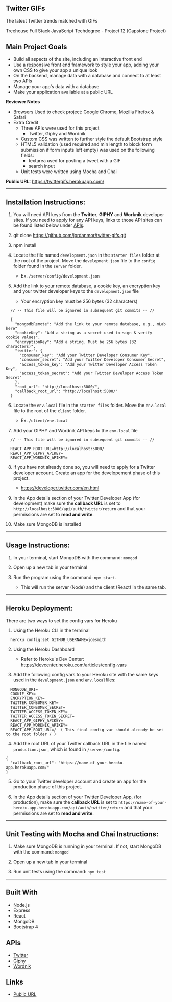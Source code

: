 ## Twitter GIFs

The latest Twitter trends matched with GIFs

Treehouse Full Stack JavaScript Techdegree - Project 12 (Capstone Project)

## Main Project Goals
- Build all aspects of the site, including an interactive front end
- Use a responsive front end framework to style your app, adding your own CSS to give your app a unique look
- On the backend, manage data with a database and connect to at least two APIs
- Manage your app's data with a database
- Make your application available at a public URL

**Reviewer Notes**
- Browsers Used to check project: Google Chrome, Mozilla Firefox & Safari
- Extra Credit
  - Three APIs were used for this project
    - Twitter, Giphy and Wordnik
  - Custom CSS was written to further style the default Bootstrap style
  - HTML5 validation (used required and min length to block form submission   if form inputs left empty) was used on the following fields:
    - textarea used for posting a tweet with a GIF
    - search input
  - Unit tests were written using Mocha and Chai

**Public URL:** https://twittergifs.herokuapp.com/

---
## Installation Instructions:
1. You will need API keys from the **Twitter**, **GIPHY** and **Worknik** developer sites. If you need to apply for any API keys, links to those API sites can be found listed below under [APIs](#APIs).

2. git clone https://github.com/jordanmor/twitter-gifs.git

3. npm install

4. Locate the file named `development.json` in the `starter files` folder at the root of the project. Move the `development.json` file to the `config` folder found in the `server` folder. 
    - Ex. `/server/config/development.json`

5. Add the link to your remote database, a cookie key, an encryption key and your twitter developer keys to the `development.json` file
    - Your encryption key must be 256 bytes (32 characters)
```
  // -- This file will be ignored in subsequent git commits -- //

  {
    "mongodbRemote": "Add the link to your remote database, e.g., mLab here"
    "cookieKey": "Add a string as a secret used to sign & verify cookie values",
    "encryptionKey": "Add a string. Must be 256 bytes (32 characters)",
    "twitter": {
      "consumer_key": "Add your Twitter Developer Consumer Key",
      "consumer_secret": "Add your Twitter Developer Consumer Secret",
      "access_token_key": "Add your Twitter Developer Access Token Key",
      "access_token_secret": "Add your Twitter Developer Access Token Secret"
    },
    "root_url": "http://localhost:3000/",
    "callback_root_url": "http://localhost:5000/"
  }
```
6. Locate the `env.local` file in the `starter files` folder. Move the `env.local` file to the root of the `client` folder.
    - Ex. `/client/env.local`

7. Add your GIPHY and Wordnik API keys to the `env.local` file

```
  // -- This file will be ignored in subsequent git commits -- //
  
  REACT_APP_ROOT_URL=http://localhost:5000/
  REACT_APP_GIPHY_APIKEY=
  REACT_APP_WORDNIK_APIKEY=
```
8. If you have not already done so, you will need to apply for a Twitter developer account. Create an app for the developement phase of this project.
    - https://developer.twitter.com/en.html

9. In the App details section of your Twitter Developer App (for development) make sure the **callback URL** is set to `http://localhost:5000/api/auth/twitter/return` and that your permissions are set to **read and write**.

10. Make sure MongoDB is installed

---

## Usage Instructions:
1. In your terminal, start MongoDB with the command: `mongod`

2. Open up a new tab in your terminal

3. Run the program using the command: `npm start`. 
    - This will run the server (Node) and the client (React) in the same tab.

---

## Heroku Deployment:

There are two ways to set the config vars for Heroku
  1. Using the Heroku CLI in the terminal
  ```
    heroku config:set GITHUB_USERNAME=joesmith
  ```
  2. Using the Heroku Dashboard
  
      - Refer to Heroku's Dev Center: https://devcenter.heroku.com/articles/config-vars

  3. Add the following config vars to your Heroku site with the same keys used in the `development.json` and `env.local`files:
   
```
  MONGODB_URI=
  COOKIE_KEY=
  ENCRYPTION_KEY=
  TWITTER_CONSUMER_KEY=
  TWITTER_CONSUMER_SECRET=
  TWITTER_ACCESS_TOKEN_KEY=
  TWITTER_ACCESS_TOKEN_SECRET=
  REACT_APP_GIPHY_APIKEY=
  REACT_APP_WORDNIK_APIKEY=
  REACT_APP_ROOT_URL=/  ( This final config var should already be set to the root folder / )
```
4. Add the root URL of your Twitter callback URL in the file named `production.json`, which is found in `/server/config`.
```
{
  "callback_root_url": "https://name-of-your-heroku-app.herokuapp.com/"
}
```
5. Go to your Twitter developer account and create an app for the production phase of this project.

6. In the App details section of your Twitter Developer App, (for production), make sure the **callback URL** is set to `https://name-of-your-heroku-app.herokuapp.com/api/auth/twitter/return` and that your permissions are set to **read and write**.
---

## Unit Testing with Mocha and Chai Instructions:
1. Make sure MongoDB is running in your terminal. If not, start MongoDB with the command: `mongod`

2. Open up a new tab in your terminal

3. Run unit tests using the command: `npm test`

--- 

## Built With
- Node.js
- Express
- React
- MongoDB
- Bootstrap 4

## APIs
- [Twitter](https://developer.twitter.com/content/developer-twitter/en.html)
- [Giphy](https://developers.giphy.com/)
- [Wordnik](https://developer.wordnik.com)

## Links
- [Public URL](https://twittergifs.herokuapp.com/)